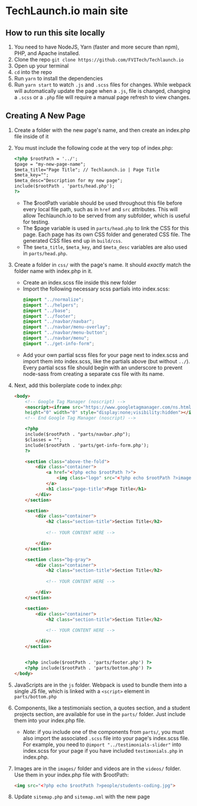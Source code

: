 # TechLaunch.io main site

## How to run this site locally

1. You need to have NodeJS, Yarn (faster and more secure than npm), PHP, and Apache installed.
2. Clone the repo `git clone https://github.com/FVITech/Techlaunch.io`
3. Open up your terminal
4. `cd` into the repo
5. Run `yarn` to install the dependencies
6. Run `yarn start` to watch `.js` and `.scss` files for changes. While webpack will automatically update the page when a `.js`, file is changed, changing a `.scss` or a `.php` file will require a manual page refresh to view changes.

## Creating A New Page

1. Create a folder with the new page's name, and then create an index.php file inside of it
2. You must include the following code at the very top of index.php:
    ```html
    <?php $rootPath = '../'; 
    $page = "my-new-page-name"; 
    $meta_title="Page Title"; // Techlaunch.io | Page Title
    $meta_key="";
    $meta_desc="Description for my new page";    
    include($rootPath . 'parts/head.php');
    ?>
    ```
    - The $rootPath variable should be used throughout this file before every local file path, such as in `href` and `src` attributes. This will allow Techlaunch.io to be served from any subfolder, which is useful for testing.
    - The $page variable is used in `parts/head.php` to link the CSS for this page. Each page has its own CSS folder and generated CSS file. The generated CSS files end up in `build/css`.
    - The `$meta_title`, `$meta_key`, and `$meta_desc` variables are also used in `parts/head.php`.
3. Create a folder in `css/` with the page's name. It should *exactly* match the folder name with index.php in it.
    - Create an index.scss file inside this new folder
    - Import the following necessary scss partials into index.scss:
        ```css
        @import "../normalize";
        @import "../helpers";
        @import "../base";
        @import "../footer";
        @import "../navbar/navbar";
        @import "../navbar/menu-overlay";
        @import "../navbar/menu-button";
        @import "../navbar/menu";
        @import "../get-info-form";
        ```
    - Add your own partial scss files for your page next to index.scss and import them into index.scss, like the partials above (but without `../`). Every partial scss file should begin with an underscore to prevent node-sass from creating a separate css file with its name.
4. Next, add this boilerplate code to index.php:
    ```html
    <body>
        <!-- Google Tag Manager (noscript) -->
        <noscript><iframe src="https://www.googletagmanager.com/ns.html?id=GTM-5DZRJ7D"
        height="0" width="0" style="display:none;visibility:hidden"></iframe></noscript>
        <!-- End Google Tag Manager (noscript) -->

        <?php
        include($rootPath . "parts/navbar.php");
        $classes = "";
        include($rootPath . 'parts/get-info-form.php');
        ?>

        <section class="above-the-fold">
            <div class="container">
                <a href="<?php echo $rootPath ?>">
                    <img class="logo" src="<?php echo $rootPath ?>images/logos/techlaunch_at_fvi_vertical_dark_bg.png" alt="Techlaunch at Florida Vocational Institute logo">
                </a>
                <h1 class="page-title">Page Title</h1>
            </div>
        </section>

        <section>
            <div class="container">
                <h2 class="section-title">Section Title</h2>
                
                <!-- YOUR CONTENT HERE -->

            </div>
        </section>

        <section class="bg-gray">
            <div class="container">
                <h2 class="section-title">Section Title</h2>
                
                <!-- YOUR CONTENT HERE -->

            </div>
        </section>

        <section>
            <div class="container">
                <h2 class="section-title">Section Title</h2>
                
                <!-- YOUR CONTENT HERE -->

            </div>
        </section>


        <?php include($rootPath . 'parts/footer.php') ?>
        <?php include($rootPath . 'parts/bottom.php') ?>
    </body>
    ```

5. JavaScripts are in the `js` folder. Webpack is used to bundle them into a single JS file, which is linked with a `<script>` element in `parts/bottom.php`
6. Components, like a testimonials section, a quotes section, and a student projects section, are available for use in the `parts/` folder. Just include them into your index.php file. 
    - *Note*: if you include one of the components from `parts/`, you must also import the associated `.scss` file into your page's index.scss file. For example, you need to `@import "../testimonials-slider"` into index.scss for your page if you have included `testimonials.php` in index.php.
7. Images are in the `images/` folder and videos are in the `videos/` folder. Use them in your index.php file with $rootPath:
    ```html
    <img src="<?php echo $rootPath ?>people/students-coding.jpg">
    ```
8. Update `sitemap.php` and `sitemap.xml` with the new page
